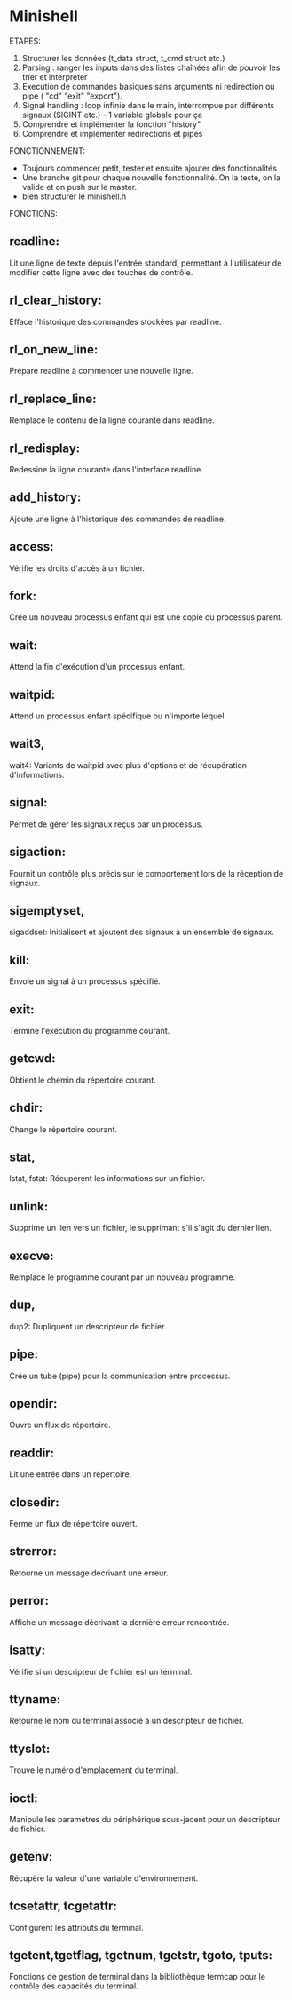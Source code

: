 # Minishell

ETAPES: 

1. Structurer les données (t_data struct, t_cmd struct etc.)
2. Parsing : ranger les inputs dans des listes chaînées afin de pouvoir les trier et interpreter
3. Execution de commandes basiques sans arguments ni redirection ou pipe ( "cd" "exit" "export"). 
4. Signal handling : loop infinie dans le main, interrompue par différents signaux (SIGINT etc.) - 1 variable globale pour ça 
5. Comprendre et implémenter la fonction "history" 
6. Comprendre et implémenter redirections et pipes

FONCTIONNEMENT: 

- Toujours commencer petit, tester et ensuite ajouter des fonctionalités 
- Une branche git pour chaque nouvelle fonctionnalité. On la teste, on la valide et on push sur le master. 
- bien structurer le minishell.h 

FONCTIONS: 

## readline:
 Lit une ligne de texte depuis l'entrée standard, permettant à l'utilisateur de modifier cette ligne avec des touches de contrôle.
## rl_clear_history:
 Efface l'historique des commandes stockées par readline.
## rl_on_new_line:
 Prépare readline à commencer une nouvelle ligne.
## rl_replace_line:
 Remplace le contenu de la ligne courante dans readline.
## rl_redisplay:
 Redessine la ligne courante dans l'interface readline.
## add_history:
 Ajoute une ligne à l'historique des commandes de readline.
## access:
 Vérifie les droits d'accès à un fichier.
## fork:
 Crée un nouveau processus enfant qui est une copie du processus parent.
## wait:
 Attend la fin d'exécution d'un processus enfant.
## waitpid:
 Attend un processus enfant spécifique ou n'importe lequel.
## wait3,
 wait4: Variants de waitpid avec plus d'options et de récupération d'informations.
## signal:
 Permet de gérer les signaux reçus par un processus.
## sigaction:
 Fournit un contrôle plus précis sur le comportement lors de la réception de signaux.
## sigemptyset,
 sigaddset: Initialisent et ajoutent des signaux à un ensemble de signaux.
## kill:
 Envoie un signal à un processus spécifié.
## exit:
 Termine l'exécution du programme courant.
## getcwd:
 Obtient le chemin du répertoire courant.
## chdir:
 Change le répertoire courant.
## stat,
 lstat, fstat: Récupèrent les informations sur un fichier.
## unlink:
 Supprime un lien vers un fichier, le supprimant s'il s'agit du dernier lien.
## execve:
 Remplace le programme courant par un nouveau programme.
## dup,
 dup2: Dupliquent un descripteur de fichier.
## pipe:
 Crée un tube (pipe) pour la communication entre processus.
## opendir:
 Ouvre un flux de répertoire.
## readdir:
 Lit une entrée dans un répertoire.
## closedir:
 Ferme un flux de répertoire ouvert.
## strerror:
 Retourne un message décrivant une erreur.
## perror:
 Affiche un message décrivant la dernière erreur rencontrée.
## isatty:
 Vérifie si un descripteur de fichier est un terminal.
## ttyname:
 Retourne le nom du terminal associé à un descripteur de fichier.
## ttyslot:
 Trouve le numéro d'emplacement du terminal.
## ioctl:
 Manipule les paramètres du périphérique sous-jacent pour un descripteur de fichier.
## getenv:
 Récupère la valeur d'une variable d'environnement.
## tcsetattr, tcgetattr: 
Configurent les attributs du terminal.
## tgetent,tgetflag, tgetnum, tgetstr, tgoto, tputs: 
Fonctions de gestion de terminal dans la bibliothèque termcap pour le contrôle des capacités du terminal.


